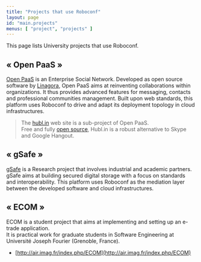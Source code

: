 ```yaml
---
title: "Projects that use Roboconf"
layout: page
id: "main.projects"
menus: [ "project", "projects" ]
---
```


This page lists University projects that use Roboconf. 


## &laquo; Open PaaS &raquo;

[Open PaaS](http://open-paas.org/) is an Enterprise Social Network. Developed as open source software by
[Linagora](http://linagora.com), Open PaaS aims at reinventing collaborations within organizations. 
It thus provides advanced features for messaging, contacts and professional communities management.
Built upon web standards, this platform uses Roboconf to drive and adapt its deployment topology in cloud infrastructures.

> The [hubl.in](http://hubl.in/) web site is a sub-project of Open PaaS.  
> Free and fully [open source](https://github.com/linagora/hublin), Hubl.in is a robust alternative to Skype and Google Hangout.


## &laquo; gSafe &raquo;

[gSafe](https://research.linagora.com/display/gsafe/gSafe+Overview) is a Research project that involves
industrial and academic partners. gSafe aims at building secured digital storage with a focus on standards and interoperability.
This platform uses Roboconf as the mediation layer between the developed software and cloud infrastructures.


## &laquo; ECOM &raquo;

ECOM is a student project that aims at implementing and setting up an e-trade application.  
It is practical work for graduate students in Software Engineering at
Université Joseph Fourier (Grenoble, France).
  
* [http://air.imag.fr/index.php/ECOM](http://air.imag.fr/index.php/ECOM)
